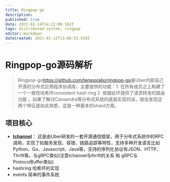 ```yaml
---
title: Ringpop-go
description: 
published: true
date: 2021-01-14T14:22:00.162Z
tags: distributed system, ringpop
editor: markdown
dateCreated: 2021-01-12T13:06:53.419Z
---
```


# Ringpop-go源码解析
> Ringpop-go<https://github.com/temporalio/ringpop-go>是Uber内部自己开源的分布式应用程序协调库，主要提供的功能：1. 在所有成员之上构建了一个一致性哈希环consistent hash ring 2. 依据此环提供了请求转发的路由功能 。如果了解过Cassandra等分布式系统的底层实现的话，就会发现这两个特征是如此熟悉，这是一种基本的shard方案。


## 项目核心

- [**tchannel**](https://tchannel.readthedocs.io/)： 这是由Uber研发的一套开源通信框架，用于分布式系统中的RPC调用，实现了如服务发现、容错、链路追踪等特性，支持多种开发语言比如Python、Go、Javascript、Java等，支持的序列化协议有JSON、HTTP、Thrift等。与gRPC类似(注意tchannel与thrift的关系 和 gRPC与ProtocolBuffer类似)
- hashring 哈希环的实现
- events 简单的事件系统